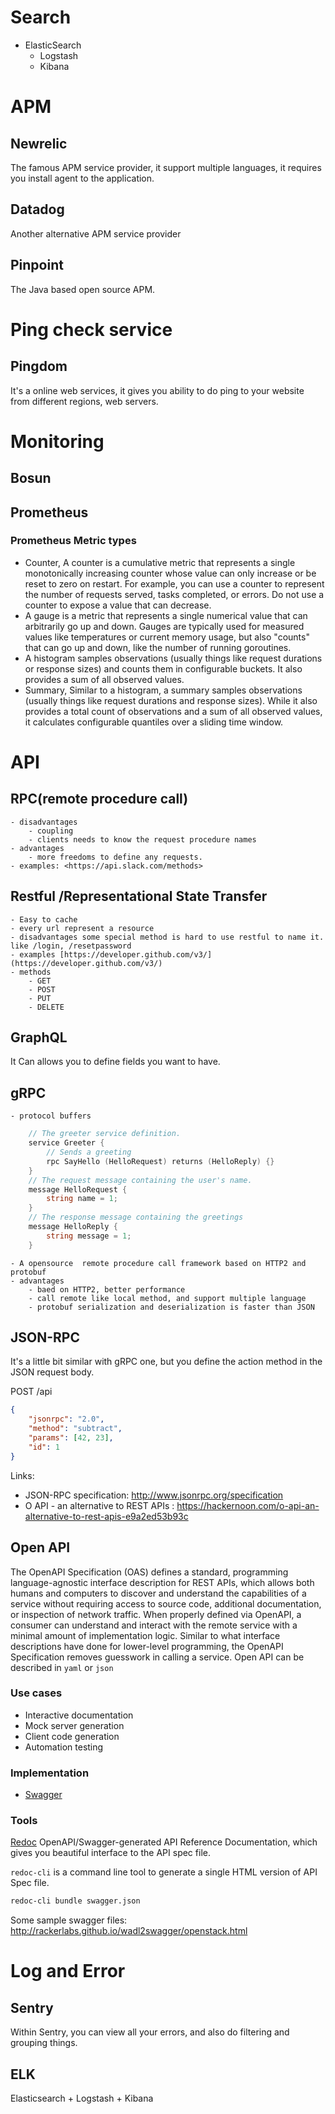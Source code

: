 # Search

- ElasticSearch
	- Logstash
	- Kibana

# APM

## Newrelic

The famous APM service provider, it support multiple languages, it requires you install agent to the application.
## Datadog

Another alternative APM service provider
## Pinpoint

The Java based open source APM.

# Ping check service

## Pingdom
It's a online web services, it gives you ability to do ping to your website from different regions, web servers.

# Monitoring

## Bosun

## Prometheus

### Prometheus Metric types

* Counter, A counter is a cumulative metric that represents a single monotonically increasing counter whose value can only increase or be reset to zero on restart. For example, you can use a counter to represent the number of requests served, tasks completed, or errors. Do not use a counter to expose a value that can decrease.
* A gauge is a metric that represents a single numerical value that can arbitrarily go up and down.
Gauges are typically used for measured values like temperatures or current memory usage, but also "counts" that can go up and down, like the number of running goroutines.
* A histogram samples observations (usually things like request durations or response sizes) and counts them in configurable buckets. It also provides a sum of all observed values.
* Summary, Similar to a histogram, a summary samples observations (usually things like request durations and response sizes). While it also provides a total count of observations and a sum of all observed values, it calculates configurable quantiles over a sliding time window.


# API

## RPC(remote procedure call)
	- disadvantages
		- coupling
		- clients needs to know the request procedure names
	- advantages
		- more freedoms to define any requests.
	- examples: <https://api.slack.com/methods>

## Restful /Representational State Transfer
	- Easy to cache
	- every url represent a resource
	- disadvantages some special method is hard to use restful to name it. like /login, /resetpassword
	- examples [https://developer.github.com/v3/](https://developer.github.com/v3/)
	- methods
		- GET
		- POST
		- PUT
        - DELETE

## GraphQL

 It Can allows you to define fields you want to have.

## gRPC
	- protocol buffers

```go
    // The greeter service definition.
    service Greeter {
        // Sends a greeting
        rpc SayHello (HelloRequest) returns (HelloReply) {}
    }
    // The request message containing the user's name.
    message HelloRequest {
        string name = 1;
    }
    // The response message containing the greetings
    message HelloReply {
        string message = 1;
    }
```
	- A opensource  remote procedure call framework based on HTTP2 and protobuf
	- advantages
		- baed on HTTP2, better performance
		- call remote like local method, and support multiple language
		- protobuf serialization and deserialization is faster than JSON

## JSON-RPC

It's a little bit similar with gRPC one, but you define the action method in the JSON request body.

POST /api
```json
{
    "jsonrpc": "2.0",
    "method": "subtract",
    "params": [42, 23],
    "id": 1
}
```
Links:
* JSON-RPC specification: <http://www.jsonrpc.org/specification>
* O API - an alternative to REST APIs
: <https://hackernoon.com/o-api-an-alternative-to-rest-apis-e9a2ed53b93c>

## Open API

The OpenAPI Specification (OAS) defines a standard, programming language-agnostic interface description for REST APIs, which allows both humans and computers to discover and understand the capabilities of a service without requiring access to source code, additional documentation, or inspection of network traffic. When properly defined via OpenAPI, a consumer can understand and interact with the remote service with a minimal amount of implementation logic. Similar to what interface descriptions have done for lower-level programming, the OpenAPI Specification removes guesswork in calling a service. Open API can be described in `yaml` or `json`

### Use cases

* Interactive documentation
* Mock server generation
* Client code generation
* Automation testing

### Implementation

* [Swagger](http://swagger.io)

### Tools

[Redoc](https://github.com/Rebilly/ReDoc) OpenAPI/Swagger-generated API Reference Documentation, which gives you beautiful interface to the API spec file.

`redoc-cli` is a command line tool to generate a single HTML version of API Spec file.

```bash
redoc-cli bundle swagger.json
```
Some sample swagger files: <http://rackerlabs.github.io/wadl2swagger/openstack.html>

# Log and Error

## Sentry

Within Sentry, you can view all your errors, and also do filtering and grouping things.

## ELK

Elasticsearch + Logstash + Kibana
